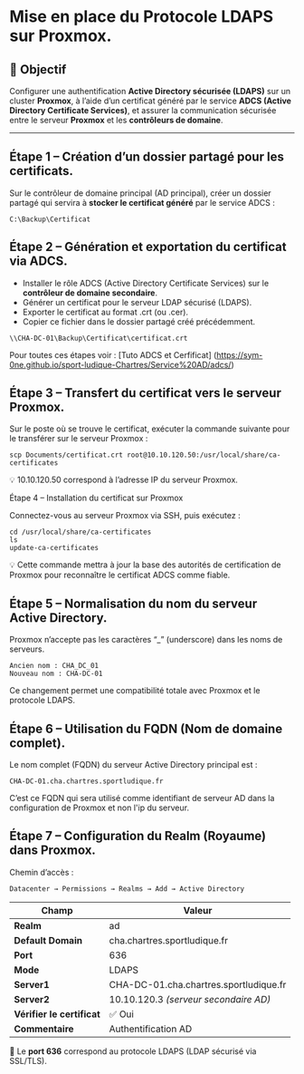 # Mise en place du Protocole LDAPS sur Proxmox.

## 📘 Objectif
Configurer une authentification **Active Directory sécurisée (LDAPS)** sur un cluster **Proxmox**, à l’aide d’un certificat généré par le service **ADCS (Active Directory Certificate Services)**, et assurer la communication sécurisée entre le serveur **Proxmox** et les **contrôleurs de domaine**.

---

## Étape 1 – Création d’un dossier partagé pour les certificats.
Sur le contrôleur de domaine principal (AD principal), créer un dossier partagé qui servira à **stocker le certificat généré** par le service ADCS :
```
C:\Backup\Certificat
```

## Étape 2 – Génération et exportation du certificat via ADCS.

- Installer le rôle ADCS (Active Directory Certificate Services) sur le **contrôleur de domaine secondaire**.
- Générer un certificat pour le serveur LDAP sécurisé (LDAPS).
- Exporter le certificat au format .crt (ou .cer).
- Copier ce fichier dans le dossier partagé créé précédemment.

```
\\CHA-DC-01\Backup\Certificat\certificat.crt
```

Pour toutes ces étapes voir :  [Tuto ADCS et Cerfificat] (https://sym-0ne.github.io/sport-ludique-Chartres/Service%20AD/adcs/)

## Étape 3 – Transfert du certificat vers le serveur Proxmox.

Sur le poste où se trouve le certificat, exécuter la commande suivante pour le transférer sur le serveur Proxmox :
```
scp Documents/certificat.crt root@10.10.120.50:/usr/local/share/ca-certificates
```

💡 10.10.120.50 correspond à l’adresse IP du serveur Proxmox.

Étape 4 – Installation du certificat sur Proxmox

Connectez-vous au serveur Proxmox via SSH, puis exécutez :
```
cd /usr/local/share/ca-certificates
ls
update-ca-certificates
```

💡 Cette commande mettra à jour la base des autorités de certification de Proxmox pour reconnaître le certificat ADCS comme fiable.

## Étape 5 – Normalisation du nom du serveur Active Directory.

Proxmox n’accepte pas les caractères “_” (underscore) dans les noms de serveurs.
```
Ancien nom : CHA_DC_01
Nouveau nom : CHA-DC-01
```

Ce changement permet une compatibilité totale avec Proxmox et le protocole LDAPS.

## Étape 6 – Utilisation du FQDN (Nom de domaine complet).

Le nom complet (FQDN) du serveur Active Directory principal est :
```     
CHA-DC-01.cha.chartres.sportludique.fr
```

C’est ce FQDN qui sera utilisé comme identifiant de serveur AD dans la configuration de Proxmox et non l'ip du serveur.

## Étape 7 – Configuration du Realm (Royaume) dans Proxmox.

Chemin d’accès :

```
Datacenter → Permissions → Realms → Add → Active Directory
```

| Champ                      | Valeur                                 |
| -------------------------- | -------------------------------------- |
| **Realm**                  | ad                                     |
| **Default Domain**         | cha.chartres.sportludique.fr           |
| **Port**                   | 636                                    |
| **Mode**                   | LDAPS                                  |
| **Server1**                | CHA-DC-01.cha.chartres.sportludique.fr |
| **Server2**                | 10.10.120.3 *(serveur secondaire AD)*  |
| **Vérifier le certificat** | ✅ Oui                                 |
| **Commentaire**            | Authentification AD                    |

🧩 Le **port 636** correspond au protocole LDAPS (LDAP sécurisé via SSL/TLS).